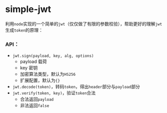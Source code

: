 # simple-jwt

利用`node`实现的一个简单的`jwt`（仅仅做了有限的参数校验），帮助更好的理解`jwt`生成`token`的原理：
### API：
- `jwt.sign(payload, key, alg, options)`
   - payload   载荷
   - key  密钥
   - 加密算法类型，默认为`HS256`
   - 扩展配置，默认为`{}`
- `jwt.decode(token)`，转码`token`，得出`header`部分与`payload`部分
- `jwt.verify(token, key)`，验证`token`合法
    - 合法返回`payload`
    - 非法返回`false`
